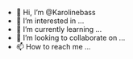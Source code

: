 - 👋 Hi, I’m @Karolinebass
- 👀 I’m interested in ...
- 🌱 I’m currently learning ...
- 💞️ I’m looking to collaborate on ...
- 📫 How to reach me ...

<!---
Karolinebass/Karolinebass is a ✨ special ✨ repository because its `README.md` (this file) appears on your GitHub profile.
You can click the Preview link to take a look at your changes.
--->
